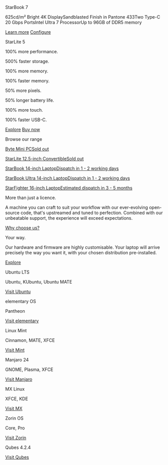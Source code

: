 StarBook 7

625cd/m² Bright 4K DisplaySandblasted Finish in Pantone 433Two Type-C 20 Gbps PortsIntel Ultra 7 ProcessorUp to 96GB of DDR5 memory

[Learn more](/pages/starbook-ultra) [Configure](/products/starbook-ultra)

StarLite 5

100% more performance.

500% faster storage.

100% more memory.

100% faster memory.

50% more pixels.

50% longer battery life.

100% more touch.

100% faster USB-C.

[](https://mastodon.social/@starlabssystems)

[Explore](/pages/starlite) [Buy now](/products/starlite)

Browse our range

[](/products/byte)

[Byte Mini PCSold out](/products/byte)

[](/products/starlite)

[StarLite 12.5-inch ConvertibleSold out](/products/starlite)

[](/products/starbook)

[StarBook 14-inch LaptopDispatch in 1 - 2 working days](/products/starbook)

[](/products/starbook-ultra)

[StarBook Ultra 14-inch LaptopDispatch in 1 - 2 working days](/products/starbook-ultra)

[](/products/starfighter)

[StarFighter 16-inch LaptopEstimated dispatch in 3 - 5 months](/products/starfighter)

More than just a licence.

 A machine you can craft to suit your workflow with our ever-evolving open-source code, that's upstreamed and tuned to perfection. Combined with our unbeatable support, the experience will exceed expectations.

[Why choose us?](/pages/why-choose-us)

Your way.

 Our hardware and firmware are highly customisable. Your laptop will arrive precisely the way you want it, with your chosen distribution pre-installed.

[Explore](/pages/distributions)

 Ubuntu LTS

 Ubuntu, KUbuntu, Ubuntu MATE

[Visit Ubuntu](https://ubuntu.com/)

 elementary OS

 Pantheon

[Visit elementary](https://elementary.io/)

 Linux Mint

 Cinnamon, MATE, XFCE

[Visit Mint](https://linuxmint.com/)

 Manjaro 24

 GNOME, Plasma, XFCE

[Visit Manjaro](https://manjaro.org/)

 MX Linux

 XFCE, KDE

[Visit MX](https://mxlinux.org/)

 Zorin OS

 Core, Pro

[Visit Zorin](https://zorinos.com/)

 Qubes 4.2.4

[Visit Qubes](https://www.qubes-os.org/)
